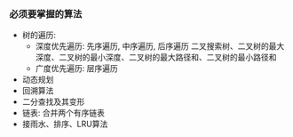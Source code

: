 ### 必须要掌握的算法
* 树的遍历: 
    * 深度优先遍历: 先序遍历, 中序遍历, 后序遍历
    二叉搜索树、二叉树的最大深度、二叉树的最小深度、二叉树的最大路径和、二叉树的最小路径和
    * 广度优先遍历: 层序遍历
* 动态规划
* 回溯算法
* 二分查找及其变形
* 链表: 合并两个有序链表
* 接雨水、排序、LRU算法